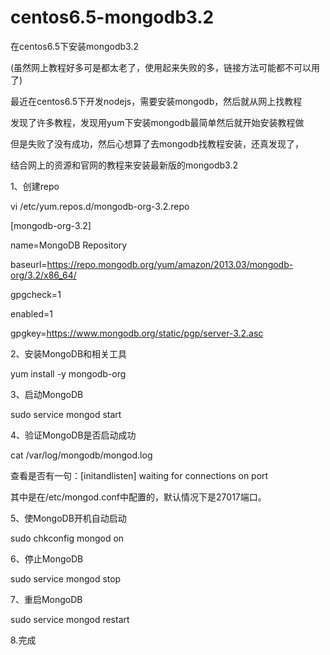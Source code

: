 # centos6.5-mongodb3.2
在centos6.5下安装mongodb3.2

(虽然网上教程好多可是都太老了，使用起来失败的多，链接方法可能都不可以用了)

最近在centos6.5下开发nodejs，需要安装mongodb，然后就从网上找教程

发现了许多教程，发现用yum下安装mongodb最简单然后就开始安装教程做

但是失败了没有成功，然后心想算了去mongodb找教程安装，还真发现了，

结合网上的资源和官网的教程来安装最新版的mongodb3.2

1、创建repo

vi /etc/yum.repos.d/mongodb-org-3.2.repo


[mongodb-org-3.2]

name=MongoDB Repository

baseurl=https://repo.mongodb.org/yum/amazon/2013.03/mongodb-org/3.2/x86_64/

gpgcheck=1

enabled=1

gpgkey=https://www.mongodb.org/static/pgp/server-3.2.asc

2、安装MongoDB和相关工具

yum install -y mongodb-org

3、启动MongoDB

sudo service mongod start

4、验证MongoDB是否启动成功

cat /var/log/mongodb/mongod.log

查看是否有一句：[initandlisten] waiting for connections on port <port>

其中<port>是在/etc/mongod.conf中配置的，默认情况下是27017端口。

5、使MongoDB开机自动启动

sudo chkconfig mongod on

6、停止MongoDB

sudo service mongod stop

7、重启MongoDB

sudo service mongod restart

8.完成
